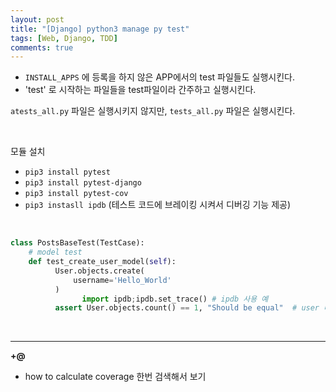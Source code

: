 ```yaml
---
layout: post
title: "[Django] python3 manage py test"
tags: [Web, Django, TDD]
comments: true
---
```


- `INSTALL_APPS` 에 등록을 하지 않은 APP에서의 test 파일들도 실행시킨다.
- 'test' 로 시작하는 파일들을 test파일이라 간주하고 실행시킨다.

`atests_all.py` 파일은 실행시키지 않지만, `tests_all.py` 파일은 실행시킨다.

<br>

모듈 설치

- `pip3 install pytest`
- `pip3 install pytest-django`
- `pip3 install pytest-cov`
- `pip3 instasll ipdb` (테스트 코드에 브레이킹 시켜서 디버깅 기능 제공)

<br>

```python
class PostsBaseTest(TestCase):
	# model test
	def test_create_user_model(self):
	      User.objects.create(
	          username='Hello_World'
	      )
				import ipdb;ipdb.set_trace() # ipdb 사용 예
	      assert User.objects.count() == 1, "Should be equal"  # user 테이블에서 긁어온 user 객체 수
```

<br>

---

**+@**

- how to calculate coverage 한번 검색해서 보기
